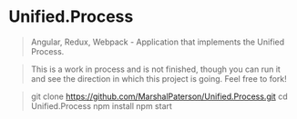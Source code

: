 # Unified.Process
> Angular, Redux, Webpack - Application that implements the Unified Process.

> This is a work in process and is not finished, though you can run it and see the direction in which this project is going. Feel free to fork!

> git clone https://github.com/MarshalPaterson/Unified.Process.git
> cd Unified.Process
> npm install
> npm start

